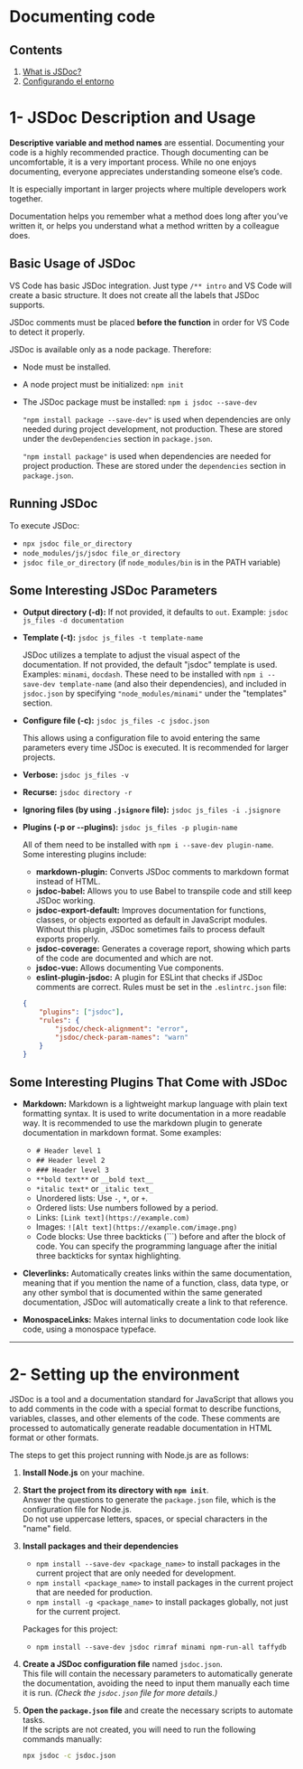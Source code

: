 # Documenting code 

## Contents
1. [What is JSDoc?](#1--jsdoc-description-and-usage)
2. [Configurando el entorno](#2--setting-up-the-environment)

# 1- JSDoc Description and Usage

**Descriptive variable and method names** are essential. Documenting your code is a highly recommended practice. Though documenting can be uncomfortable, it is a very important process. While no one enjoys documenting, everyone appreciates understanding someone else’s code.

It is especially important in larger projects where multiple developers work together.

Documentation helps you remember what a method does long after you’ve written it, or helps you understand what a method written by a colleague does.

## Basic Usage of JSDoc

VS Code has basic JSDoc integration. Just type `/** intro` and VS Code will create a basic structure. It does not create all the labels that JSDoc supports.

JSDoc comments must be placed **before the function** in order for VS Code to detect it properly.

JSDoc is available only as a node package. Therefore:
- Node must be installed.
- A node project must be initialized: `npm init`
- The JSDoc package must be installed: `npm i jsdoc --save-dev`

    `"npm install package --save-dev"` is used when dependencies are only needed during project development, not production. These are stored under the `devDependencies` section in `package.json`.
    
    `"npm install package"` is used when dependencies are needed for project production. These are stored under the `dependencies` section in `package.json`.

## Running JSDoc

To execute JSDoc:
- `npx jsdoc file_or_directory`
- `node_modules/js/jsdoc file_or_directory`
- `jsdoc file_or_directory` (if `node_modules/bin` is in the PATH variable)

## Some Interesting JSDoc Parameters

- **Output directory (-d):** If not provided, it defaults to `out`. Example: `jsdoc js_files -d documentation`
- **Template (-t):** `jsdoc js_files -t template-name`

    JSDoc utilizes a template to adjust the visual aspect of the documentation. If not provided, the default "jsdoc" template is used. Examples: `minami`, `docdash`. These need to be installed with `npm i --save-dev template-name` (and also their dependencies), and included in `jsdoc.json` by specifying `"node_modules/minami"` under the "templates" section.

- **Configure file (-c):** `jsdoc js_files -c jsdoc.json`

    This allows using a configuration file to avoid entering the same parameters every time JSDoc is executed. It is recommended for larger projects.

- **Verbose:** `jsdoc js_files -v`
- **Recurse:** `jsdoc directory -r`
- **Ignoring files (by using `.jsignore` file):** `jsdoc js_files -i .jsignore`

- **Plugins (-p or --plugins):** `jsdoc js_files -p plugin-name`

    All of them need to be installed with `npm i --save-dev plugin-name`. Some interesting plugins include:
    
    - **markdown-plugin:** Converts JSDoc comments to markdown format instead of HTML.
    - **jsdoc-babel:** Allows you to use Babel to transpile code and still keep JSDoc working.
    - **jsdoc-export-default:** Improves documentation for functions, classes, or objects exported as default in JavaScript modules. Without this plugin, JSDoc sometimes fails to process default exports properly.
    - **jsdoc-coverage:** Generates a coverage report, showing which parts of the code are documented and which are not.
    - **jsdoc-vue:** Allows documenting Vue components.
    - **eslint-plugin-jsdoc:** A plugin for ESLint that checks if JSDoc comments are correct. Rules must be set in the `.eslintrc.json` file:
    
    ```json
    {
        "plugins": ["jsdoc"],
        "rules": {
            "jsdoc/check-alignment": "error",
            "jsdoc/check-param-names": "warn"
        }
    }
    ```

## Some Interesting Plugins That Come with JSDoc

- **Markdown:** Markdown is a lightweight markup language with plain text formatting syntax. It is used to write documentation in a more readable way. It is recommended to use the markdown plugin to generate documentation in markdown format. Some examples:
    - `# Header level 1`
    - `## Header level 2`
    - `### Header level 3`
    - `**bold text**` or `__bold text__`
    - `*italic text*` or `_italic text_`
    - Unordered lists: Use `-`, `*`, or `+`.
    - Ordered lists: Use numbers followed by a period.
    - Links: `[Link text](https://example.com)`
    - Images: `![Alt text](https://example.com/image.png)`
    - Code blocks: Use three backticks (```) before and after the block of code. You can specify the programming language after the initial three backticks for syntax highlighting.

- **Cleverlinks:** Automatically creates links within the same documentation, meaning that if you mention the name of a function, class, data type, or any other symbol that is documented within the same generated documentation, JSDoc will automatically create a link to that reference.

- **MonospaceLinks:** Makes internal links to documentation code look like code, using a monospace typeface.

---

# 2- Setting up the environment

JSDoc is a tool and a documentation standard for JavaScript that allows you to add comments in the code with a special format to describe functions, variables, classes, and other elements of the code. These comments are processed to automatically generate readable documentation in HTML format or other formats.

The steps to get this project running with Node.js are as follows:

1. **Install Node.js** on your machine.

2. **Start the project from its directory with `npm init`**.  
   Answer the questions to generate the `package.json` file, which is the configuration file for Node.js.  
   Do not use uppercase letters, spaces, or special characters in the "name" field.

3. **Install packages and their dependencies**
   - `npm install --save-dev <package_name>` to install packages in the current project that are only needed for development.
   - `npm install <package_name>` to install packages in the current project that are needed for production.
   - `npm install -g <package_name>` to install packages globally, not just for the current project.

   Packages for this project:
   - `npm install --save-dev jsdoc rimraf minami npm-run-all taffydb`

4. **Create a JSDoc configuration file** named `jsdoc.json`.  
   This file will contain the necessary parameters to automatically generate the documentation, avoiding the need to input them manually each time it is run. *(Check the `jsdoc.json` file for more details.)*

5. **Open the `package.json` file** and create the necessary scripts to automate tasks.  
   If the scripts are not created, you will need to run the following commands manually:

   ```bash
   npx jsdoc -c jsdoc.json
   ```